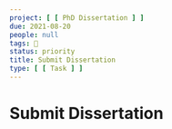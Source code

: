 ```yaml
---
project: [ [ PhD Dissertation ] ]
due: 2021-08-20
people: null
tags: 🧨
status: priority
title: Submit Dissertation
type: [ [ Task ] ]
---
```


# Submit Dissertation